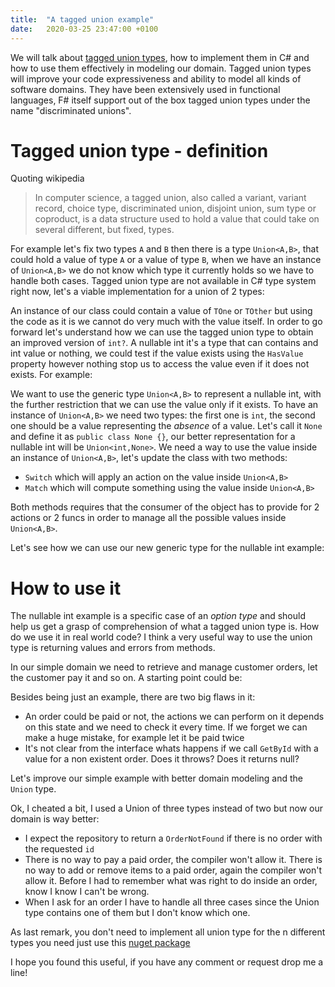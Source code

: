 ```yaml
---
title:  "A tagged union example"
date:   2020-03-25 23:47:00 +0100
---
```


We will talk about [tagged union types](https://en.wikipedia.org/wiki/Tagged_union), how to implement them in C# and how to use them effectively in modeling our domain. Tagged union types will improve your code expressiveness and ability to model all kinds of software domains. They have been extensively used in functional languages, F# itself support out of the box tagged union types under the name "discriminated unions". 
<!-- truncate -->

# Tagged union type - definition

Quoting wikipedia

> In computer science, a tagged union, also called a variant, variant record, choice type, discriminated union, disjoint union, sum type or coproduct, is a data structure used to hold a value that could take on several different, but fixed, types.

For example let's fix two types `A` and `B` then there is a type `Union<A,B>`, that could hold a value of type `A` or a value of type `B`, when we have an instance of `Union<A,B>` we do not know which type it currently holds so we have to handle both cases. Tagged union type are not available in C# type system right now, let's a viable implementation for a union of 2 types:

<script src="https://gist.github.com/davidelettieri/4329bf51a249d78492f02423433f1ad0.js"></script>

An instance of our class could contain a value of `TOne` or `TOther` but using the code as it is we cannot do very much with the value itself. In order to go forward let's understand how we can use the tagged union type to obtain an improved version of `int?`. A nullable int it's a type that can contains and int value or nothing, we could test if the value exists using the `HasValue` property however nothing stop us to access the value even if it does not exists. For example:

<script src="https://gist.github.com/davidelettieri/0084e654be07bf56f06d07e0673e74f9.js"></script>

We want to use the generic type `Union<A,B>` to represent a nullable int, with the further restriction that we can use the value only if it exists. To have an instance of `Union<A,B>` we need two types: the first one is `int`, the second one should be a value representing the *absence* of a value. Let's call it `None` and define it as `public class None {}`, our better representation for a nullable int will be `Union<int,None>`. We need a way to use the value inside an instance of `Union<A,B>`, let's update the class with two methods:

- `Switch` which will apply an action on the value inside `Union<A,B>`
- `Match` which will compute something using the value inside `Union<A,B>`

Both methods requires that the consumer of the object has to provide for 2 actions or 2 funcs in order to manage all the possible values inside `Union<A,B>`.

<script src="https://gist.github.com/davidelettieri/62ff5eda957f8e5bc35c62e2158ebb94.js"></script>

Let's see how we can use our new generic type for the nullable int example:

<script src="https://gist.github.com/davidelettieri/97e496aec6c13df3f4410e3b66213886.js"></script>

# How to use it

The nullable int example is a specific case of an _option type_ and should help us get a grasp of comprehension of what a tagged union type is. How do we use it in real world code? I think a very useful way to use the union type is returning values and errors from methods. 

In our simple domain we need to retrieve and manage customer orders, let the customer pay it and so on. A starting point could be:

<script src="https://gist.github.com/davidelettieri/0e204323a16d4abc520c3516fc86ccfe.js"></script>

Besides being just an example, there are two big flaws in it:

- An order could be paid or not, the actions we can perform on it depends on this state and we need to check it every time. If we forget we can make a huge mistake, for example let it be paid twice
- It's not clear from the interface whats happens if we call `GetById` with a value for a non existent order. Does it throws? Does it returns null?

Let's improve our simple example with better domain modeling and the `Union` type.

<script src="https://gist.github.com/davidelettieri/10cf6f5e4aa19a400aa4ad793440fd5b.js"></script>

Ok, I cheated a bit, I used a Union of three types instead of two but now our domain is way better:

- I expect the repository to return a `OrderNotFound` if there is no order with the requested `id`
- There is no way to pay a paid order, the compiler won't allow it. There is no way to add or remove items to a paid order, again the compiler won't allow it. Before I had to remember what was right to do inside an order, know I know I can't be wrong.
- When I ask for an order I have to handle all three cases since the Union type contains one of them but I don't know which one.

As last remark, you don't need to implement all union type for the n different types you need just use this [nuget package](https://www.nuget.org/packages/OneOf/.)

I hope you found this useful, if you have any comment or request drop me a line!